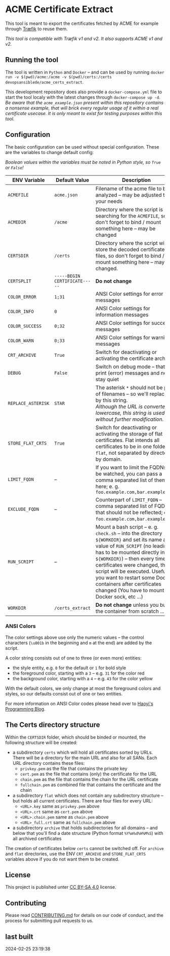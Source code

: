 # ACME Certificate Extract

This tool is meant to export the certificates fetched by ACME for example through [Træfik](https://traefik.io/traefik/) to reuse them.

*This tool is compatible with Træfik v1 and v2. It also supports ACME v1 and v2.*


## Running the tool

The tool is written in `Python` and `Docker` – and can be used by running `docker run -v $(pwd)/acme:/acme -v $(pwd)/certs:/certs devopsansiblede/acme_certs_extract`.

This development repository does also provide a `docker-compose.yml` file to start the tool localy with the latest changes through `docker-compose up -d`.  
*Be aware that the `acme_example.json` present within this repository contains a nonsense example, that will brick every regular usage of it within a real certificate usecase. It is only meant to exist for testing purposes within this tool.*


## Configuration

The basic configuration can be used without special configuration. These are the variables to change default config:

*Boolean values within the variables must be noted in Python style, so `True` or `False`!*

| ENV Variable | Default Value | Description |
| ------------ | ------------- | ----------- |
| `ACMEFILE`   | `acme.json`   | Filename of the acme file to be analyzed – may be adjusted to your needs |
| `ACMEDIR`    | `/acme`       | Directory where the script is searching for the `ACMEFILE`, so don't forget to bind / mount something here – may be changed |
| `CERTSDIR`   | `/certs`      | Directory where the script will store the decoded certificate files, so don't forget to bind / mount something here – may be changed. |
| `CERTSPLIT`  | `-----BEGIN CERTIFICATE-----`| **Do not change** |
| `COLOR_ERROR` | `1;31`    | ANSI Color settings for error messages |
| `COLOR_INFO` | `0`        | ANSI Color settings for information messages |
| `COLOR_SUCCESS` | `0;32`  | ANSI Color settings for success messages |
| `COLOR_WARN` | `0;33`     | ANSI Color settings for warning messages |
| `CRT_ARCHIVE` | `True`       | Switch for deactivating or activating the certificate archive |
| `DEBUG`      | `False`       | Switch on debug mode – that will print (error) messages and not stay quiet |
| `REPLACE_ASTERISK` | `STAR`  | The asterisk `*` should not be part of filenames – so we'll replace it by this string.<br/>*Although the URL is converted to lowercase, this string is used without further modification.* |
| `STORE_FLAT_CRTS` | `True`   | Switch for deactivating or activating the storage of flat certificates. Flat intends all certificates to be in one folder `flat`, not separated by directories by domain. |
| `LIMIT_FQDN` | –             | If you want to limit the FQDNs to be watched, you can pass a comma separated list of them here; e. g. `foo.example.com,bar.example.com` |
| `EXCLUDE_FQDN` | –           | Counterpart of `LIMIT_FQDN` – comma separated list of FQDNs that should not be reflected; e. g. `foo.example.com,bar.example.com`. |
| `RUN_SCRIPT` | –             | Mount a bash script – e. g. `check.sh` – into the directory `${WORKDIR}` and set its name as value of `RUN_SCRIPT` (no leading `/`, has to be mounted directly into `${WORKDIR}`) – then every time, the certificates were changed, this script will be executed. Useful if you want to restart some Docker containers after certificates changed (You have to mount the Docker sock, etc ...) |
| `WORKDIR`    | `/certs_extract` | **Do not change** unless you build the container from scratch ... |


### ANSI Colors

The color settings above use only the numeric values – the control characters (`\u001b` in the beginning and `m` at the end) are added by the script.

A color string consists out of one to three (or even more) entities:

* the style entity, e.g. `0` for the default or `1` for bold style
* the foreground color, starting with a `3` – e.g. `31` for the color red
* the background color, starting with a `4` – e.g. `43` for the color yellow

With the default colors, we only change at most the foreground colors and styles, so our defaults consist out of one or two entities.

For more information on ANSI Color codes please head over to [Haoyi's Programming Blog](https://www.lihaoyi.com/post/BuildyourownCommandLinewithANSIescapecodes.html).


## The Certs directory structure

Within the `CERTSDIR` folder, which should be binded or mounted, the following structure will be created:

* a subdirectory `certs` which will hold all certificates sorted by URLs. There will be a directory for the main URL and also for all SANs. Each URL directory contains these files:
  * `privkey.pem` as the file that contains the private key
  * `cert.pem` as the file that contains (only) the certificate for the URL
  * `chain.pem` as the file that contains the chain for the URL certificate
  * `fullchain.pem` as combined file that contains the certificate and the chain
* a subdirectory `flat` which does not contain any subdirectory structure – but holds all current certificates. There are four files for every URL:
  * `<URL>.key` same as `privkey.pem` above
  * `<URL>.crt` same as `cert.pem` above
  * `<URL>.chain.pem` same as `chain.pem` above
  * `<URL>_full.crt` same as `fullchain.pem` above
* a subdirectory `archive` that holds subdirectories for all domains – and below that you'll find a date structure (Python format `%Y%m%d%H%M%S`) with all archived certificates

The creation of certificates below `certs` cannot be switched off. For `archive` and `flat` directories, use the ENV `CRT_ARCHIVE` and `STORE_FLAT_CRTS` variables above if you do not want them to be created.


## License

This project is published unter [CC BY-SA 4.0](https://creativecommons.org/licenses/by-sa/4.0/) license.


## Contributing

Please read [CONTRIBUTING.md](CONTRIBUTING.md) for details on our code of conduct, and the process for submitting pull requests to us.

## last built

2024-02-25 23:19:38
